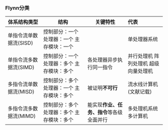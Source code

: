 ### Flynn分类

| 体系结构类型           | 结构                                       | 关键特性                                 | 代表                                 |
| ---------------------- | ------------------------------------------ | ---------------------------------------- | :----------------------------------- |
| 单指令流单数据流(SISD) | 控制部分：一个 处理器：一个 主存模块：一个 |                                          | 单处理器系统                         |
| 单指令流多数据流(SIMD) | 控制部分：一个 处理器：多个 主存模块：多个 | 各处理器异步执行同一指令                 | 并行处理机 阵列处理机 超级向量处理机 |
| 多指令流单数据流(MISD) | 控制部分：多个 处理器：一个 主存模块：多个 | 被证明**不可行**                         | 流水线计算机(文献记载)               |
| 多指令流多数据流(MIMD) | 控制部分：多个 处理器：多个 主存模块：多个 | 能实现**作业、任务、指令**等各级全面并行 | 多处理机系统 多计算机                |

